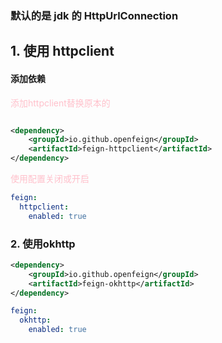 

### 默认的是 jdk 的 HttpUrlConnection



## 1. 使用 httpclient

#### 添加依赖

<span style="color:pink">添加httpclient替换原本的</span>

```xml

<dependency>  
    <groupId>io.github.openfeign</groupId>  
    <artifactId>feign-httpclient</artifactId>  
</dependency>

```


<span style="color:pink">使用配置关闭或开启</span>

```yml
feign:  
  httpclient:  
    enabled: true
```

### 2. 使用okhttp

```xml
<dependency>  
    <groupId>io.github.openfeign</groupId>  
    <artifactId>feign-okhttp</artifactId>  
</dependency>
```

```yml
feign:  
  okhttp:  
    enabled: true
```
